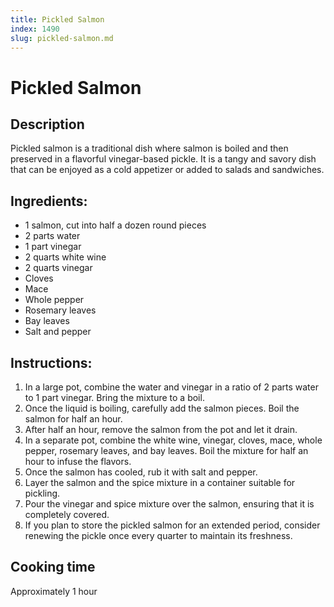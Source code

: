 ```yaml
---
title: Pickled Salmon
index: 1490
slug: pickled-salmon.md
---
```


# Pickled Salmon

## Description
Pickled salmon is a traditional dish where salmon is boiled and then preserved in a flavorful vinegar-based pickle. It is a tangy and savory dish that can be enjoyed as a cold appetizer or added to salads and sandwiches.

## Ingredients:
- 1 salmon, cut into half a dozen round pieces
- 2 parts water
- 1 part vinegar
- 2 quarts white wine
- 2 quarts vinegar
- Cloves
- Mace
- Whole pepper
- Rosemary leaves
- Bay leaves
- Salt and pepper

## Instructions:
1. In a large pot, combine the water and vinegar in a ratio of 2 parts water to 1 part vinegar. Bring the mixture to a boil.
2. Once the liquid is boiling, carefully add the salmon pieces. Boil the salmon for half an hour.
3. After half an hour, remove the salmon from the pot and let it drain.
4. In a separate pot, combine the white wine, vinegar, cloves, mace, whole pepper, rosemary leaves, and bay leaves. Boil the mixture for half an hour to infuse the flavors.
5. Once the salmon has cooled, rub it with salt and pepper.
6. Layer the salmon and the spice mixture in a container suitable for pickling.
7. Pour the vinegar and spice mixture over the salmon, ensuring that it is completely covered.
8. If you plan to store the pickled salmon for an extended period, consider renewing the pickle once every quarter to maintain its freshness.

## Cooking time
Approximately 1 hour